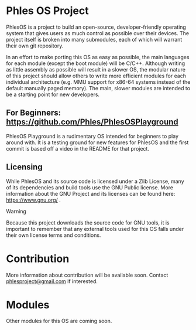 # Phles OS Project
PhlesOS is a project to build an open-source, developer-friendly operating system that gives users as much control as possible over their devices.
The project itself is broken into many submodules, each of which will warrant their own git repository.


In an effort to make porting this OS  as easy as possible, the main languages for each module (except the boot module) will be C/C++.
Although writing as little assembly as possible will result in a slower OS, the modular nature of this project should allow others to write more efficient modules for each individual architecture (e.g. MMU support for x86-64 systems instead of the default manually paged memory). The main, slower modules are intended to be a starting point for new developers.

## For Beginners: https://github.com/Phles/PhlesOSPlayground

PhlesOS Playground is a rudimentary OS intended for beginners to play around with. It is a testing ground for new features for PhlesOS and the first commit is based off a video in the README for that project.

## Licensing
While PhlesOS and its source code is licensed under a Zlib License, many of its dependencies and build tools use the GNU Public license. More information about the GNU Project and its licenses can be found here: https://www.gnu.org/ .
>[!WARNING]
 Because this project downloads the source code for GNU tools, it is important to remember that any external tools used for this OS falls under their own license terms and conditions. 
# Contribution
More information about contribution will be available soon. 
Contact phlesproject@gmail.com if interested.

# Modules
Other modules for this OS are coming soon.


